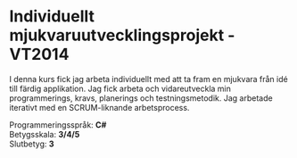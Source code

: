 # Individuellt mjukvaruutvecklingsprojekt - VT2014

I denna kurs fick jag arbeta individuellt med att ta fram en mjukvara från idé till färdig applikation. 
Jag fick arbeta och vidareutveckla min programmerings, kravs, planerings och testningsmetodik. 
Jag arbetade iterativt med en SCRUM-liknande arbetsprocess.

Programmeringsspråk: <b>C#</b><br>
Betygsskala: <b>3/4/5</b><br>
Slutbetyg: <b>3</b>
